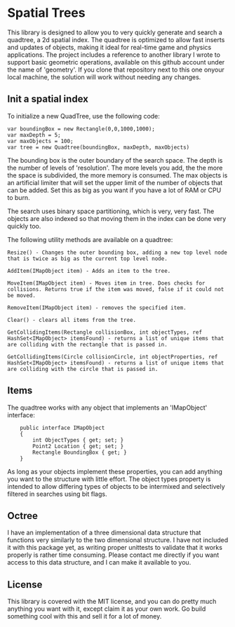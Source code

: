 # Spatial Trees

This library is designed to allow you to very quickly generate and search a quadtree, a 2d spatial index. The quadtree is optimized to allow 
fast inserts and updates of objects, making it ideal for real-time game and physics applications. The project includes a reference to another
library I wrote to support basic geometric operations, available on this github account under the name of 'geometry'. If you clone that repository
next to this one onyour local machine, the solution will work without needing any changes.

## Init a spatial index

To initialize a new QuadTree, use the following code:

```
var boundingBox = new Rectangle(0,0,1000,1000);
var maxDepth = 5;
var maxObjects = 100;
var tree = new Quadtree(boundingBox, maxDepth, maxObjects)
```

The bounding box is the outer boundary of the search space. The depth is the number of levels of 'resolution'. The more levels you add, the 
the more the space is subdivided, the more memory is consumed. The max objects is an artificial limiter that will set the upper limit of the 
number of objects that can be added. Set this as big as you want if you have a lot of RAM or CPU to burn. 

The search uses binary space partitioning, which is very, very fast. The objects are also indexed so that moving them in the index can be 
done very quickly too. 

The following utility methods are available on a quadtree:

```
Resize() - Changes the outer bounding box, adding a new top level node that is twice as big as the current top level node.

AddItem(IMapObject item) - Adds an item to the tree.

MoveItem(IMapObject item) - Moves item in tree. Does checks for collisions. Returns true if the item was moved, false if it could not be moved.

RemoveItem(IMapObject item) - removes the specified item.

Clear() - clears all items from the tree.

GetCollidingItems(Rectangle collisionBox, int objectTypes, ref HashSet<IMapObject> itemsFound) - returns a list of unique items that are colliding with the rectangle that is passed in.

GetCollidingItems(Circle collisionCircle, int objectProperties, ref HashSet<IMapObject> itemsFound) - returns a list of unique items that are colliding with the circle that is passed in.
```

## Items

The quadtree works with any object that implements an 'IMapObject' interface: 

```   
    public interface IMapObject
    {
        int ObjectTypes { get; set; }
        Point2 Location { get; set; }
        Rectangle BoundingBox { get; }
    }
```

As long as your objects implement these properties, you can add anything you want to the structure with little effort. The object types property is intended to allow differing types of
objects to be intermixed and selectively filtered in searches using bit flags. 

## Octree

I have an implementation of a three dimensional data structure that functions very similarly to the two dimensional structure. I have not included it with this package yet, as writing proper
unittests to validate that it works properly is rather time consuming. Please contact me directly if you want access to this data structure, and I can make it available to you.

## License

This library is covered with the MIT license, and you can do pretty much anything you want with it, except claim it as your own work. Go build something cool with this and sell it for a lot 
of money. 
